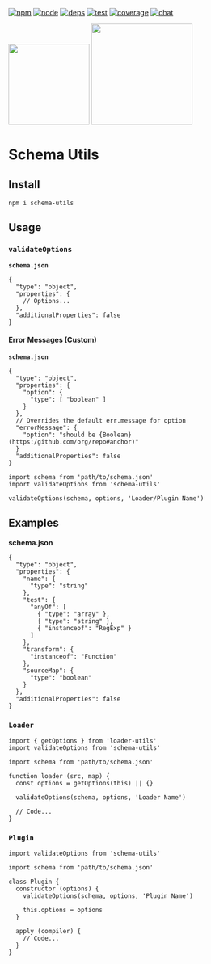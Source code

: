 [![npm](https://img.shields.io/npm/v/schema-utils.svg)](https://npmjs.com/package/schema-utils) [![node](https://img.shields.io/node/v/schema-utils.svg)](https://nodejs.org) [![deps](https://david-dm.org/webpack-contrib/schema-utils.svg)](https://david-dm.org/webpack-contrib/schema-utils) [![test](http://img.shields.io/travis/webpack-contrib/schema-utils.svg)](https://travis-ci.org/webpack-contrib/schema-utils) [![coverage](https://codecov.io/gh/webpack-contrib/schema-utils/branch/master/graph/badge.svg)](https://codecov.io/gh/webpack-contrib/schema-utils) [![chat](https://img.shields.io/badge/gitter-webpack%2Fwebpack-brightgreen.svg)](https://gitter.im/webpack/webpack)

[<img src="https://raw.githubusercontent.com/webpack-contrib/schema-utils/master/docs/logo.png" width="160" height="160" />](http://json-schema.org) [<img src="https://webpack.js.org/assets/icon-square-big.svg" width="200" height="200" />](https://github.com/webpack/webpack)

Schema Utils
============

Install
-------

    npm i schema-utils

Usage
-----

### `validateOptions`

**`schema.json`**

    {
      "type": "object",
      "properties": {
        // Options...
      },
      "additionalProperties": false
    }

#### Error Messages (Custom)

**`schema.json`**

    {
      "type": "object",
      "properties": {
        "option": {
          "type": [ "boolean" ]
        }
      },
      // Overrides the default err.message for option
      "errorMessage": {
        "option": "should be {Boolean} (https:/github.com/org/repo#anchor)"
      }
      "additionalProperties": false
    }

    import schema from 'path/to/schema.json'
    import validateOptions from 'schema-utils'

    validateOptions(schema, options, 'Loader/Plugin Name')

Examples
--------

**schema.json**

    {
      "type": "object",
      "properties": {
        "name": {
          "type": "string"
        },
        "test": {
          "anyOf": [
            { "type": "array" },
            { "type": "string" },
            { "instanceof": "RegExp" }
          ]
        },
        "transform": {
          "instanceof": "Function"
        },
        "sourceMap": {
          "type": "boolean"
        }
      },
      "additionalProperties": false
    }

### `Loader`

    import { getOptions } from 'loader-utils'
    import validateOptions from 'schema-utils'

    import schema from 'path/to/schema.json'

    function loader (src, map) {
      const options = getOptions(this) || {}

      validateOptions(schema, options, 'Loader Name')

      // Code...
    }

### `Plugin`

    import validateOptions from 'schema-utils'

    import schema from 'path/to/schema.json'

    class Plugin {
      constructor (options) {
        validateOptions(schema, options, 'Plugin Name')

        this.options = options
      }

      apply (compiler) {
        // Code...
      }
    }
